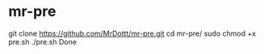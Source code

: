 # mr-pre
git clone https://github.com/MrDottt/mr-pre.git
cd mr-pre/
sudo chmod +x pre.sh
./pre.sh
Done

